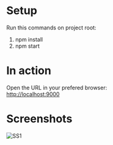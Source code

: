 # Setup

Run this commands on project root:

1. npm install
2. npm start
  
# In action

Open the URL in your prefered browser:  
[http://localhost:9000](http://localhost:9000)

# Screenshots

![SS1](https://github.com/prsolucoes/angular2-starter-project/raw/master/extras/screenshots/screenshot1.png "Screenshot 1")